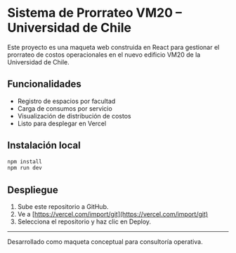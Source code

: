 # Sistema de Prorrateo VM20 – Universidad de Chile

Este proyecto es una maqueta web construida en React para gestionar el prorrateo de costos operacionales en el nuevo edificio VM20 de la Universidad de Chile.

## Funcionalidades

- Registro de espacios por facultad
- Carga de consumos por servicio
- Visualización de distribución de costos
- Listo para desplegar en Vercel

## Instalación local

```bash
npm install
npm run dev
```

## Despliegue

1. Sube este repositorio a GitHub.
2. Ve a [https://vercel.com/import/git](https://vercel.com/import/git)
3. Selecciona el repositorio y haz clic en Deploy.

---
Desarrollado como maqueta conceptual para consultoría operativa.